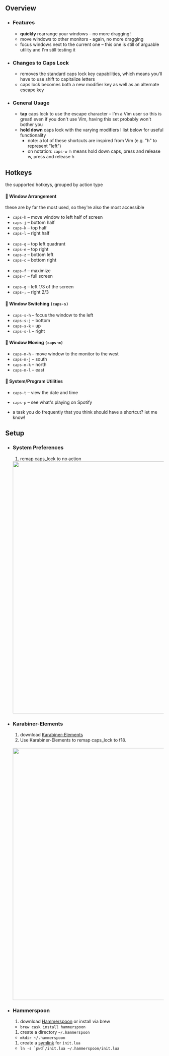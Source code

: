 ## Overview
- ### Features
  - **quickly** rearrange your windows – no more dragging!
  - move windows to other monitors - again, no more dragging
  - focus windows next to the current one – this one is still of arguable utility and I'm still testing it

- ### Changes to Caps Lock
  - removes the standard caps lock key capabilities, which means you'll have to use shift to capitalize letters
  - caps lock becomes both a new modifier key as well as an alternate escape key

- ### General Usage
  - **tap** caps lock to use the escape character – I'm a Vim user so this is great! even if you don't use Vim, having this set probably won't bother you
  - **hold down** caps lock with the varying modifiers I list below for useful functionality
    - note: a lot of these shortcuts are inspired from Vim (e.g. "h" to represent "left")
    - on notation: `caps-w h` means hold down caps, press and release w, press and release h

## Hotkeys
the supported hotkeys, grouped by action type

#### 🐯 Window Arrangement
these are by far the most used, so they're also the most accessible
- `caps-h` – move window to left half of screen
- `caps-j` – bottom half
- `caps-k` – top half
- `caps-l` – right half
<br><br>
- `caps-q` – top left quadrant
- `caps-e` – top right
- `caps-z` – bottom left
- `caps-c` – bottom right
<br><br>
- `caps-f` – maximize
- `caps-r` – full screen
<br><br>
- `caps-g` – left 1/3 of the screen
- `caps-;` – right 2/3

#### 🐙 Window Switching `(caps-s)`
- `caps-s-h` – focus the window to the left
- `caps-s-j` – bottom
- `caps-s-k` – up
- `caps-s-l` – right

#### 🌟 Window Moving `(caps-m)`
- `caps-m-h` – move window to the monitor to the west
- `caps-m-j` – south
- `caps-m-k` – north
- `caps-m-l` – east

#### 🐷 System/Program Utilities
- `caps-t` – view the date and time
- `caps-p` – see what's playing on Spotify

- a task you do frequently that you think should have a shortcut? let me know!

## Setup
- ### System Preferences
  1. remap caps_lock to no action
    <img src="imgs/sys-prefs.png" width="800px">

- ### Karabiner-Elements
  1. download [Karabiner-Elements](https://github.com/tekezo/Karabiner-Elements)
  1. Use Karabiner-Elements to remap caps_lock to f18.
    <br>
    <img src="imgs/karabiner-elements.png" width="800px">

- ### Hammerspoon
  1. download [Hammerspoon](http://www.hammerspoon.org/) or install via brew
    - `brew cask install hammerspoon`
  1. create a directory `~/.hammerspoon`
    - `mkdir ~/.hammerspoon`
  1. create a [symlink](https://en.wikipedia.org/wiki/Symbolic_link) for `init.lua`
    - ``ln -s `pwd`/init.lua ~/.hammerspoon/init.lua``
